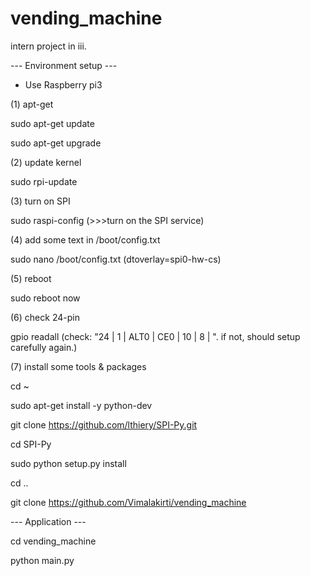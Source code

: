 # vending_machine
intern project in iii.

--- Environment setup ---

* Use Raspberry pi3

(1) apt-get

sudo apt-get update

sudo apt-get upgrade

(2) update kernel

sudo rpi-update

(3) turn on SPI

sudo raspi-config
(>>>turn on the SPI service)

(4) add some text in /boot/config.txt

sudo nano /boot/config.txt
(dtoverlay=spi0-hw-cs)

(5) reboot

sudo reboot now

(6) check 24-pin

gpio readall
(check: "24 | 1 | ALT0 | CE0 | 10 | 8 | ". if not, should setup carefully again.)

(7) install some tools & packages

cd ~

sudo apt-get install -y python-dev

git clone https://github.com/lthiery/SPI-Py.git

cd SPI-Py

sudo python setup.py install

cd ..

git clone https://github.com/Vimalakirti/vending_machine


--- Application ---

cd vending_machine

python main.py
